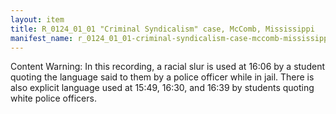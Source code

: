 ```yaml
---
layout: item
title: R_0124_01_01 "Criminal Syndicalism" case, McComb, Mississippi
manifest_name: r_0124_01_01-criminal-syndicalism-case-mccomb-mississippi
---
```

<!-- Add an essay or interpretive material below this line,
using HTML or markdown.  Do not modify this file above this line -->

Content Warning: In this recording, a racial slur is used at 16:06 by a student quoting the language said to them by a police officer while in jail. There is also explicit language used at 15:49, 16:30, and 16:39 by students quoting white police officers. 
